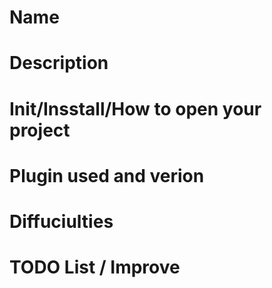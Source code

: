 # Name
# Description
# Init/Insstall/How to open your project
# Plugin used and verion
# Diffuciulties
# TODO List / Improve 
